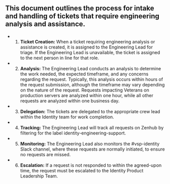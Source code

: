 ## This document outlines the process for intake and handling of tickets that require engineering analysis and assistance.

- 1. **Ticket Creation:** When a ticket requiring engineering analysis or assistance is created, it is assigned to the Engineering Lead for triage. If the Engineering Lead is unavailable, the ticket is assigned to the next person in line for that role.
- 2. **Analysis:** The Engineering Lead conducts an analysis to determine the work needed, the expected timeframe, and any concerns regarding the request. Typically, this analysis occurs within hours of the request submission, although the timeframe may vary depending on the nature of the request. Requests impacting Veterans on production servers are analyzed within one hour, while all other requests are analyzed within one business day.
- 3. **Delegation:** The tickets are delegated to the appropriate crew lead within the Identity team for work completion.
- 4. **Tracking:** The Engineering Lead will track all requests on Zenhub by filtering for the label identity-engineering-support.
- 5. **Monitoring:** The Engineering Lead also monitors the #vsp-identity Slack channel, where these requests are normally initiated, to ensure no requests are missed.
- 6. **Escalation:** If a request is not responded to within the agreed-upon time, the request must be escalated to the Identity Product Leadership Team.
